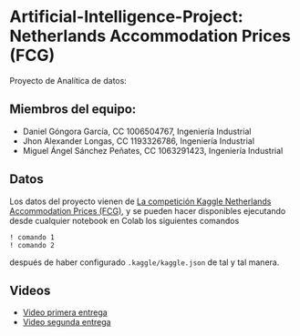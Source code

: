 # Artificial-Intelligence-Project: Netherlands Accommodation Prices (FCG)
Proyecto de Analítica de datos: 

## Miembros del equipo: 
- Daniel Góngora García, CC 1006504767, Ingeniería Industrial 
- Jhon Alexander Longas, CC 1193326786, Ingeniería Industrial
- Miguel Ángel Sánchez Peñates, CC 1063291423, Ingeniería Industrial 


## Datos

Los datos del proyecto vienen de [La competición Kaggle Netherlands Accommodation Prices (FCG)](https://kaggle.com/competitions/fcg-2022-netherlands-accommodation-prices), y se pueden hacer disponibles ejecutando desde cualquier notebook en Colab los siguientes comandos

    ! comando 1
    ! comando 2
    
después de haber configurado `.kaggle/kaggle.json` de tal y tal manera.

## Videos

- [Video primera entrega](https://youtu.be/XvbO8Nwn4ts)
- [Video segunda entrega](https://www.youtube.com/watch?v=OW48248vWAo&ab_channel=Spark)
